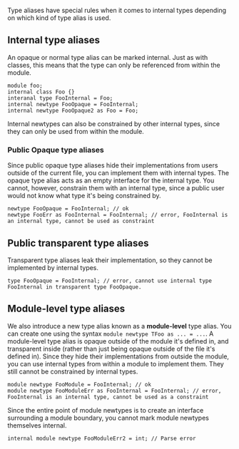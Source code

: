 Type aliases have special rules when it comes to internal types depending on which kind of type alias is used. 

## Internal type aliases
An opaque or normal type alias can be marked internal. Just as with classes, this means that the type can only be referenced from within the module.

```hack
module foo;
internal class Foo {}
interanal type FooInternal = Foo;
internal newtype FooOpaque = FooInternal;
internal newtype FooOpaque2 as Foo = Foo; 
```

Internal newtypes can also be constrained by other internal types, since they can only be used from within the module.

### Public Opaque type aliases
Since public opaque type aliases hide their implementations from users outside of the current file, you can implement them with internal types. The opaque type alias acts as an empty interface for the internal type. You cannot, however, constrain them with an internal type, since a public user would not know what type it's being constrained by.

```hack
newtype FooOpaque = FooInternal; // ok 
newtype FooErr as FooInternal = FooInternal; // error, FooInternal is an internal type, cannot be used as constraint
```

## Public transparent type aliases
Transparent type aliases leak their implementation, so they cannot be implemented by internal types. 
```
type FooOpaque = FooInternal; // error, cannot use internal type FooInternal in transparent type FooOpaque.
```

## Module-level type aliases
We also introduce a new type alias known as a **module-level** type alias. You can create one using the syntax `module newtype TFoo as ... = ...`.
A module-level type alias is opaque outside of the module it's defined in, and transparent inside (rather than just being opaque outside of the file it's defined in). Since they hide their implementations from outside the module, you can use internal types from within a module to implement them. They still cannot be constrained by internal types. 

```hack
module newtype FooModule = FooInternal; // ok 
module newtype FooModuleErr as FooInternal = FooInternal; // error, FooInternal is an internal type, cannot be used as a constraint 
```
Since the entire point of module newtypes is to create an interface surrounding a module boundary, you cannot mark module newtypes themselves internal. 

```hack
internal module newtype FooModuleErr2 = int; // Parse error
```


